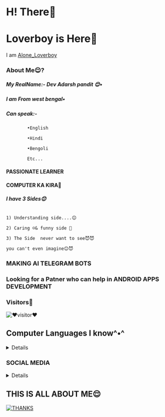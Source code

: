 # H! There👋

# Loverboy is Here🖤

I am [Alone_Loverboy]("https://t.me/Alone_loverboy")

### About Me😌?

##### My RealName:- Dev Adarsh pandit 😊•

##### I am From west bengal•

##### Can speak:- 

            •English

            •Hindi

            •Bengoli

            Etc...

#### PASSIONATE LEARNER

#### COMPUTER KA KIRA🤪

##### I have 3 Sides😊

```

‌1) Understanding side....😊

‌2) Caring ☺️& funny side 🤪

‌3) The Side  never want to see😈😈

you can't even imagine😊😈

```

### MAKING AI TELEGRAM BOTS 

### Looking for a Patner who can help in ANDROID APPS DEVELOPMENT

### Visitors🖤

![❤️visitor❤️](https://visitor-badge.laobi.icu/badge?page_id=loverboyXD)

## Computer Languages I know^•^

<details> 

[![PYTHON💙](https://img.shields.io/badge/python%20dev-yellow?style=for-the-badge&logo=python)]()

[![HTML](https://img.shields.io/badge/HTML%20learning-brown?style=for-the-badge&logo=html5)[()

    

</details>

### SOCIAL MEDIA

<details> 

[![Telegram](https://img.shields.io/badge/telegram-1b77FF.svg?style=for-the-badge&logo=telegram)](https://t.me/Alone_loverboy) [![Github](https://img.shields.io/badge/github-171717.svg?style=for-the-badge&logo=github)](https://github.com/loverboyXD) [![Instagram](https://img.shields.io/badge/instagram-pink?style=for-the-badge&logo=instagram)](https://instagram.me/mesterious.person)

[![Twitter](https://img.shields.io/badge/Twitter-1b77FF.svg?style=for-the-badge&logo=twitter)](https://twitter.com/A_Modern_Mind)

<br>

</details> 

## THIS IS ALL ABOUT ME😌

[![THANKS](https://img.shields.io/badge/Thanks%20To%20Visit%20Here%20❤️brown?style=for-the-badge&logo=heart)]()

